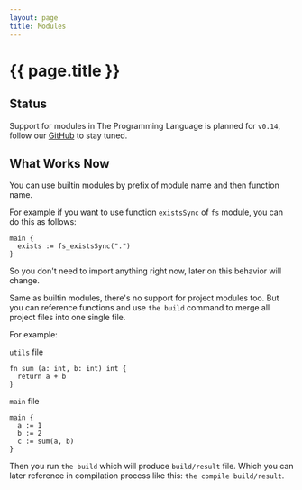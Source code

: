 ```yaml
---
layout: page
title: Modules
---
```


# {{ page.title }}

## Status
Support for modules in The Programming Language is planned for `v0.14`,
follow our [GitHub](https://github.com/thelang-io/the) to stay tuned.

## What Works Now
You can use builtin modules by prefix of module name and then function name.

For example if you want to use function `existsSync` of `fs` module, you can
do this as follows:

```the
main {
  exists := fs_existsSync(".")
}
```

So you don't need to import anything right now, later on this behavior will
change.

Same as builtin modules, there's no support for project modules too. But you
can reference functions and use `the build` command to merge all project files
into one single file.

For example:

`utils` file

```the
fn sum (a: int, b: int) int {
  return a + b
}
```

`main` file

```the
main {
  a := 1
  b := 2
  c := sum(a, b)
}
```

Then you run `the build` which will produce `build/result` file. Which you can
later reference in compilation process like this: `the compile build/result`.
